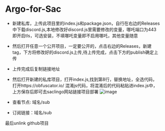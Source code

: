 # Argo-for-Sac

* 新建私库，上传此项目里的index.js和package.json，自行在右边的Releases中下载discord.js,本地修改好discord.js里需要修改的变量，哪吒端口为443即开启tls，可选安装，不填哪吒变量即不启用哪吒，其他变量随意

* 然后打开任意一个公开项目，一定要公开的，点击右边的Releases，新建tag，下方将修改好的discord.js上传,待上传完成，点击下方的publish确定上传

* 上传完成后复制链接地址 


* 然后打开新建的私库项目，打开index.js,找到第8行，替换地址，全选代码，打开https://obfuscator.io/ 混淆js代码，将混淆后的代码粘贴进index.js中，上方保存后即可去saclingo网站链接项目部署
![image](https://github.com/eoovve/Argo-for-Saclingo/assets/142894633/4274574c-e1ce-4383-b1a9-7364e19122bb)


* 查看节点: 域名/sub
* 订阅链接：域名/sub 

最后unlink github项目


